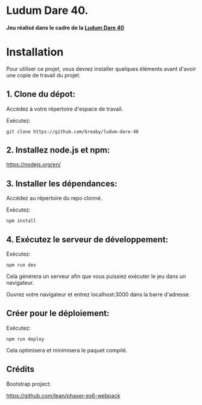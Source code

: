 # Ludum Dare 40.
#### Jeu réalisé dans le cadre de la [Ludum Dare 40](https://ldjam.com/)


# Installation
Pour utiliser ce projet, vous devrez installer quelques éléments avant d'avoir une copie de travail du projet.

## 1. Clone du dépot:

Accédez à votre répertoire d'espace de travail.

Exécutez:

```git clone https://github.com/Greaby/ludum-dare-40```

## 2. Installez node.js et npm:

https://nodejs.org/en/


## 3. Installer les dépendances:

Accédez au répertoire du repo clonné.

Exécutez:

```npm install```


## 4. Exécutez le serveur de développement:

Exécutez:

```npm run dev```

Cela générera un serveur afin que vous puissiez exécuter le jeu dans un navigateur.

Ouvrez votre navigateur et entrez localhost:3000 dans la barre d'adresse.


## Créer pour le déploiement:

Exécutez:

```npm run deploy```

Cela optimisera et minimisera le paquet compilé.

## Crédits
Bootstrap project:

https://github.com/lean/phaser-es6-webpack
